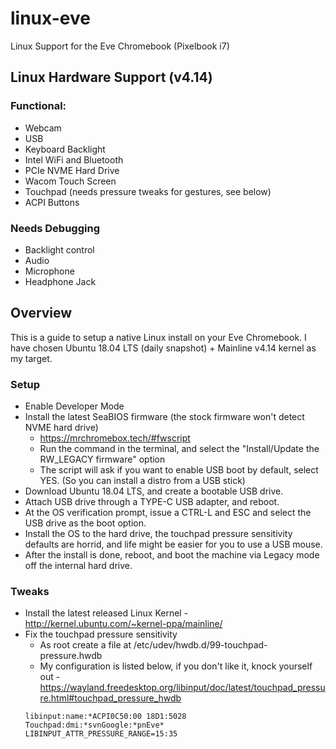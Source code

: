 # linux-eve
Linux Support for the Eve Chromebook (Pixelbook i7)

## Linux Hardware Support (v4.14)
### Functional:
  * Webcam
  * USB
  * Keyboard Backlight
  * Intel WiFi and Bluetooth
  * PCIe NVME Hard Drive
  * Wacom Touch Screen
  * Touchpad (needs pressure tweaks for gestures, see below)
  * ACPI Buttons
### Needs Debugging
  * Backlight control
  * Audio
  * Microphone
  * Headphone Jack

## Overview

This is a guide to setup a native Linux install on your Eve Chromebook. I have chosen Ubuntu 18.04 LTS (daily snapshot) + Mainline v4.14 kernel as my target.

### Setup

  * Enable Developer Mode
  * Install the latest SeaBIOS firmware (the stock firmware won't detect NVME hard drive)
    * https://mrchromebox.tech/#fwscript
    * Run the command in the terminal, and select the "Install/Update the RW_LEGACY firmware" option
    * The script will ask if you want to enable USB boot by default, select YES. (So you can install a distro from a USB stick)
  * Download Ubuntu 18.04 LTS, and create a bootable USB drive.
  * Attach USB drive through a TYPE-C USB adapter, and reboot.
  * At the OS verification prompt, issue a CTRL-L and ESC and select the USB drive as the boot option.
  * Install the OS to the hard drive, the touchpad pressure sensitivity defaults are horrid, and life might be easier for you to use a USB mouse.
  * After the install is done, reboot, and boot the machine via Legacy mode off the internal hard drive. 

### Tweaks
  * Install the latest released Linux Kernel - http://kernel.ubuntu.com/~kernel-ppa/mainline/
  * Fix the touchpad pressure sensitivity 
    * As root create a file at /etc/udev/hwdb.d/99-touchpad-pressure.hwdb
    * My configuration is listed below, if you don't like it, knock yourself out - https://wayland.freedesktop.org/libinput/doc/latest/touchpad_pressure.html#touchpad_pressure_hwdb
    ```
    libinput:name:*ACPI0C50:00 18D1:5028 Touchpad:dmi:*svnGoogle:*pnEve*
    LIBINPUT_ATTR_PRESSURE_RANGE=15:35
    ```
  
